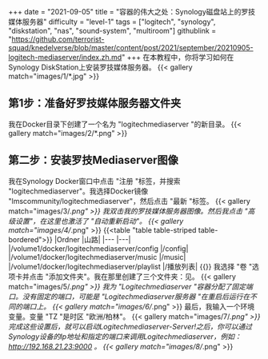 +++
date = "2021-09-05"
title = "容器的伟大之处：Synology磁盘站上的罗技媒体服务器"
difficulty = "level-1"
tags = ["logitech", "synology", "diskstation", "nas", "sound-system", "multiroom"]
githublink = "https://github.com/terrorist-squad/knedelverse/blob/master/content/post/2021/september/20210905-logitech-mediaserver/index.zh.md"
+++
在本教程中，你将学习如何在Synology DiskStation上安装罗技媒体服务器。
{{< gallery match="images/1/*.jpg" >}}

## 第1步：准备好罗技媒体服务器文件夹
我在Docker目录下创建了一个名为 "logitechmediaserver "的新目录。
{{< gallery match="images/2/*.png" >}}

## 第二步：安装罗技Mediaserver图像
我在Synology Docker窗口中点击 "注册 "标签，并搜索 "logitechmediaserver"。我选择Docker镜像 "lmscommunity/logitechmediaserver"，然后点击 "最新 "标签。
{{< gallery match="images/3/*.png" >}}
我双击我的罗技媒体服务器图像。然后我点击 "高级设置"，在这里也激活了 "自动重新启动"。
{{< gallery match="images/4/*.png" >}}
{{<table "table table-striped table-bordered">}}
|Ordner |山路|
|--- |---|
|/volume1/docker/logitechmediaserver/config |/config|
|/volume1/docker/logitechmediaserver/music |/music|
|/volume1/docker/logitechmediaserver/playlist |/播放列表|
{{</table>}}
我选择 "卷 "选项卡并点击 "添加文件夹"。我在那里创建了三个文件夹：见。
{{< gallery match="images/5/*.png" >}}
我为 "Logitechmediaserver "容器分配了固定端口。没有固定的端口，可能是 "Logitechmediaserver服务器 "在重启后运行在不同的端口上。
{{< gallery match="images/6/*.png" >}}
最后，我输入一个环境变量。变量 "TZ "是时区 "欧洲/柏林"。
{{< gallery match="images/7/*.png" >}}
完成这些设置后，就可以启动Logitechmediaserver-Server!之后，你可以通过Synology设备的Ip地址和指定的端口来调用Logitechmediaserver，例如：http://192.168.21.23:9000 。
{{< gallery match="images/8/*.png" >}}

